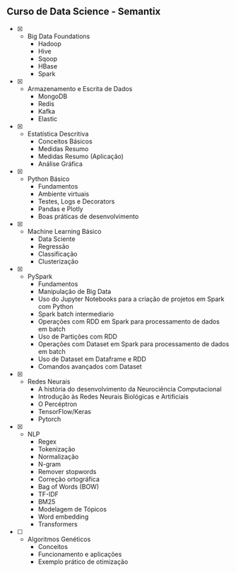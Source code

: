 ## Curso de Data Science -  Semantix

- [x] - Big Data Foundations
    - Hadoop
    - Hive
    - Sqoop
    - HBase
    - Spark

- [x] - Armazenamento e Escrita de Dados
    - MongoDB
    - Redis
    - Kafka
    - Elastic
    
- [x] - Estatística Descritiva
    - Conceitos Básicos
    - Medidas Resumo
    - Medidas Resumo (Aplicação)
    - Análise Gráfica

- [x] - Python Básico
    - Fundamentos
    - Ambiente virtuais
    - Testes, Logs e Decorators
    - Pandas e Plotly
    - Boas práticas de desenvolvimento

- [x] - Machine Learning Básico
    - Data Sciente
    - Regressão
    - Classificação
    - Clusterização

- [x] - PySpark
    - Fundamentos
    - Manipulação de Big Data
    - Uso do Jupyter Notebooks para a criação de projetos em Spark com Python
    - Spark batch intermediario
    - Operações com RDD em Spark para processamento de dados em batch
    - Uso de Partições com RDD
    - Operações com Dataset em Spark para processamento de dados em batch
    - Uso de Dataset em Dataframe e RDD
    - Comandos avançados com Dataset
    
- [x] - Redes Neurais
    - A história do desenvolvimento da Neurociência Computacional
    - Introdução às Redes Neurais Biológicas e Artificiais
    - O Percéptron
    - TensorFlow/Keras
    - Pytorch

- [x] - NLP
    - Regex
    - Tokenização
    - Normalização
    - N-gram
    - Remover stopwords
    - Correção ortográfica
    - Bag of Words (BOW)
    - TF-IDF
    - BM25
    - Modelagem de Tópicos
    - Word embedding
    - Transformers

- [ ] - Algoritmos Genéticos
    - Conceitos
    - Funcionamento e aplicações
    - Exemplo prático de otimização 
